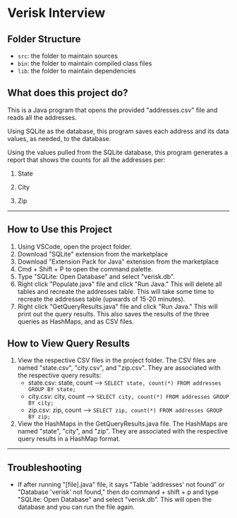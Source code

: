 # Verisk Interview

## Folder Structure

- `src`: the folder to maintain sources
- `bin`: the folder to maintain compiled class files    
- `lib`: the folder to maintain dependencies

## What does this project do?
This is a Java program that opens the provided "addresses.csv" file and reads all the addresses.

Using SQLite as the database, this program saves each address and its data values, as needed, to the database.

Using the values pulled from the SQLite database, this program generates a report that shows the counts for all the addresses per:

1. State

2. City

3. Zip

---

## How to Use this Project

1. Using VSCode, open the project folder.
2. Download "SQLite" extension from the marketplace
3. Download "Extension Pack for Java" extension from the marketplace
4. Cmd + Shift + P to open the command palette.
5. Type "SQLite: Open Database" and select "verisk.db".
6. Right click "Populate.java" file and click "Run Java." This will delete all tables and recreate the addresses table. This will take some time to recreate the addresses table (upwards of 15-20 minutes).
7. Right click "GetQueryResults.java" file and click "Run Java." This will print out the query results. This also saves the results of the three queries as HashMaps, and as CSV files.


## How to View Query Results
1. View the respective CSV files in the project folder. The CSV files are named "state.csv", "city.csv", and "zip.csv". They are associated with the respective query results:
    - state.csv: state, count --> `SELECT state, count(*) FROM addresses GROUP BY state;`
    - city.csv: city, count --> `SELECT city, count(*) FROM addresses GROUP BY city;`
    - zip.csv: zip, count --> `SELECT zip, count(*) FROM addresses GROUP BY zip;`
2. View the HashMaps in the GetQueryResults.java file. The HashMaps are named "state", "city", and "zip". They are associated with the respective query results in a HashMap format.

---
## Troubleshooting

- If after running "[file].java" file, it says "Table 'addresses' not found" or "Database 'verisk' not found," then do command + shift + p and type "SQLite: Open Database" and select "verisk.db". This will open the database and you can run the file again.

